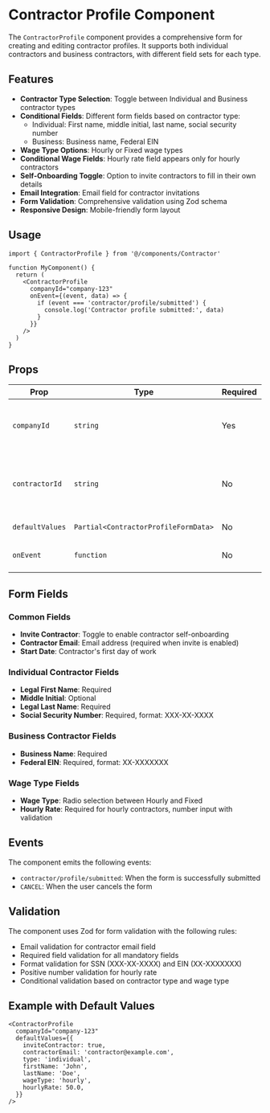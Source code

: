 # Contractor Profile Component

The `ContractorProfile` component provides a comprehensive form for creating and editing contractor profiles. It supports both individual contractors and business contractors, with different field sets for each type.

## Features

- **Contractor Type Selection**: Toggle between Individual and Business contractor types
- **Conditional Fields**: Different form fields based on contractor type:
  - Individual: First name, middle initial, last name, social security number
  - Business: Business name, Federal EIN
- **Wage Type Options**: Hourly or Fixed wage types
- **Conditional Wage Fields**: Hourly rate field appears only for hourly contractors
- **Self-Onboarding Toggle**: Option to invite contractors to fill in their own details
- **Email Integration**: Email field for contractor invitations
- **Form Validation**: Comprehensive validation using Zod schema
- **Responsive Design**: Mobile-friendly form layout

## Usage

```tsx
import { ContractorProfile } from '@/components/Contractor'

function MyComponent() {
  return (
    <ContractorProfile
      companyId="company-123"
      onEvent={(event, data) => {
        if (event === 'contractor/profile/submitted') {
          console.log('Contractor profile submitted:', data)
        }
      }}
    />
  )
}
```

## Props

| Prop            | Type                                 | Required | Description                                            |
| --------------- | ------------------------------------ | -------- | ------------------------------------------------------ |
| `companyId`     | `string`                             | Yes      | The company ID for the contractor profile              |
| `contractorId`  | `string`                             | No       | Optional contractor ID for editing existing contractor |
| `defaultValues` | `Partial<ContractorProfileFormData>` | No       | Default form values                                    |
| `onEvent`       | `function`                           | No       | Event handler for form events                          |

## Form Fields

### Common Fields

- **Invite Contractor**: Toggle to enable contractor self-onboarding
- **Contractor Email**: Email address (required when invite is enabled)
- **Start Date**: Contractor's first day of work

### Individual Contractor Fields

- **Legal First Name**: Required
- **Middle Initial**: Optional
- **Legal Last Name**: Required
- **Social Security Number**: Required, format: XXX-XX-XXXX

### Business Contractor Fields

- **Business Name**: Required
- **Federal EIN**: Required, format: XX-XXXXXXX

### Wage Type Fields

- **Wage Type**: Radio selection between Hourly and Fixed
- **Hourly Rate**: Required for hourly contractors, number input with validation

## Events

The component emits the following events:

- `contractor/profile/submitted`: When the form is successfully submitted
- `CANCEL`: When the user cancels the form

## Validation

The component uses Zod for form validation with the following rules:

- Email validation for contractor email field
- Required field validation for all mandatory fields
- Format validation for SSN (XXX-XX-XXXX) and EIN (XX-XXXXXXX)
- Positive number validation for hourly rate
- Conditional validation based on contractor type and wage type

## Example with Default Values

```tsx
<ContractorProfile
  companyId="company-123"
  defaultValues={{
    inviteContractor: true,
    contractorEmail: 'contractor@example.com',
    type: 'individual',
    firstName: 'John',
    lastName: 'Doe',
    wageType: 'hourly',
    hourlyRate: 50.0,
  }}
/>
```
